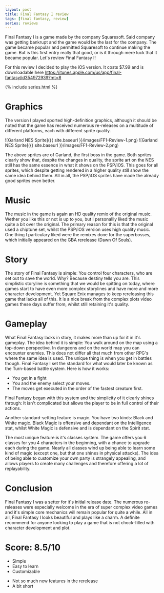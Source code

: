 ```yaml
---
layout: post
title: Final Fantasy I review
tags: [final fantasy, review]
series: reviews
---
```


Final Fantasy I is a game made by the company Squaresoft. Said company was getting bankrupt and the game would be the last for the company. The game became popular and permitted Squaresoft to continue making the game. But is this first entry really that good, or is it through mere luck that it became popular. Let's review Final Fantasy I!

For this review I decided to play the iOS version. It costs $7.99 and is downloadable here <https://itunes.apple.com/us/app/final-fantasy/id354972939?mt=8>

{% include series.html %}

Graphics
========
The version I played sported high-definition graphics, although it should be noted that the game has received numerous re-releases on a multitude of different platforms, each with different sprite quality.

![Garland NES Sprite]({{ site.baseurl }}/images/FF1-Review-1.png) ![Garland NES Sprite]({{ site.baseurl }}/images/FF1-Review-2.png)

The above sprites are of Garland, the first boss in the game. Both sprites clearly show that, despite the changes in quality, the sprite art on the NES still has the same essence in what it shows on the PSP/iOS. This goes for all sprites, which despite getting rendered in a higher quality still show the same idea behind them. All in all, the PSP/iOS sprites have made the already good sprites even better.

Music
=====
The music in the game is again an HD quality remix of the original music. Wether you like this or not is up to you, but I personallly liked the music quite a bit over the original. The primary reason for this is that the original used a chiptune set, whilst the PSP/iOS version uses high quality music. One thing I particulary liked were the remixes done for the superbosses, which initially appeared on the GBA rerelease (Dawn Of Souls).

Story
=====
The story of Final Fantasy is simple: You control four characters, who are set out to save the world. Why? Because destiny tells you are. This simplistic storyline is something that we would be spitting on today, where games start to have even more complex storylines and have more and more character development. Yet Square Enix manages to keep rereleasing this game that lacks all of this. It is a nice break from the complex plots video games these days suffer from, whilst still retaining it's quality.

Gameplay
=========
What Final Fantasy lacks in story, it makes more than up for it in it's gameplay. The idea behind it is simple: You walk around on the map using a top-down perspective. In dungeons and on the world map you can encounter enemies. This does not differ all that much from other RPG's where the same idea is used. The unique thing is when you get in battles though. Final Fantasy I set the standard for what would later be known as the Turn-based battle system. Here is how it works:

* You get in a fight
* You and the enemy select your moves.
* The moves get executed in the order of the fastest creature first.

Final Fantasy began with this system and the simplicity of it clearly shines through: It isn't complicated but allows the player to be in full control of their actions.

Another standard-setting feature is magic. You have two kinds: Black and White magic. Black Magic is offensive and dependant on the Intelligence stat, whilst White Magic is defensive and is dependant on the Spirit stat.

The most unique feature is it's classes system. The game offers you 6 classes for you 4 characters in the beginning, with a chance to upgrade each during the game. Nearly all classes wind up being able to learn some kind of magic (except one, but that one shines in physical attacks). The idea of being able to customize your own party is strangely appealing, and allows players to create many challenges and therefore offering a lot of replayability.

Conclusion
==========
Final Fantasy I was a setter for it's initial release date. The numerous re-releases were especially welcome in the era of super complex video games and it's simple core mechanics will remain popular for quite a while. All in all, Final Fantasy I looks beautiful and plays like a charm. A definite recommend for anyone looking to play a game that is not chock-filled with character development and plot.

Score: 8.5/10
===========
+ Simple
+ Easy to learn
+ Customizable
- Not so much new features in the rerelease
- A bit short
